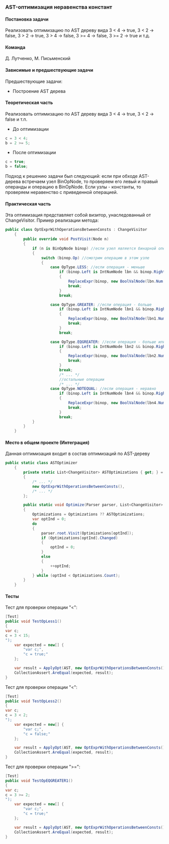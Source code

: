 
### AST-оптимизация неравенства констант
#### Постановка задачи
Реализовать оптимизацию по AST дереву вида 3 < 4 -> true, 3 < 2 -> false, 3 > 2 -> true, 3 > 4 -> false, 3 >= 4 -> false, 3 >= 2 -> true и т.д.


#### Команда
Д. Лутченко, М. Письменский

#### Зависимые и предшествующие задачи
Предшествующие задачи:
* Построение AST дерева


#### Теоретическая часть
Реализовать оптимизацию по AST дереву вида 3 < 4 -> true, 3 < 2 -> false и т.п.

- До оптимизации
```csharp
c = 3 < 4;
b = 2 >= 5;
```
- После оптимизации
```csharp
c = true;
b = false;
```
Подход к решению задачи был следующий: если при обходе AST-дерева встречаем узел BinOpNode, то проверяем его левый и правый операнды и операцию в BinOpNode. Если узлы - константы, то проверяем неравенство с приведенной операцией.

#### Практическая часть
Эта оптимизация представляет собой визитор, унаследованный от ChangeVisitor. Пример реализации метода:

```csharp
public class OptExprWithOperationsBetweenConsts : ChangeVisitor
    {
        public override void PostVisit(Node n)
        {
            if (n is BinOpNode binop) //если узел является бинарной операцией
            {
                switch (binop.Op) //смотрим операцию в этом узле
                {
                    case OpType.LESS: //если операция - меньше
                        if (binop.Left is IntNumNode lbn && binop.Right is IntNumNode rbn) //проверка констант
                        {
                            ReplaceExpr(binop, new BoolValNode(lbn.Num < rbn.Num));
                            break;
                        }
                        break;

                    case OpType.GREATER: //если операция - больше
                        if (binop.Left is IntNumNode lbn1 && binop.Right is IntNumNode rbn1)
                        {
                            ReplaceExpr(binop, new BoolValNode(lbn1.Num > rbn1.Num));
                            break;
                        }
                        break;

                    case OpType.EQGREATER: //если операция - больше или равно
                        if (binop.Left is IntNumNode lbn2 && binop.Right is IntNumNode rbn2)
                        {
                            ReplaceExpr(binop, new BoolValNode(lbn2.Num >= rbn2.Num));
                            break;
                        }
                        break;
                        /* ... */ 
                        //остальные операции
                        /* ... */ 
                    case OpType.NOTEQUAL: //если операция - неравно
                        if (binop.Left is IntNumNode lbn4 && binop.Right is IntNumNode rbn4)
                        {
                            ReplaceExpr(binop, new BoolValNode(lbn4.Num != rbn4.Num));
                            break;
                        }
                        break;
            }
        }
    }
```

#### Место в общем проекте (Интеграция)
Данная оптимизация входит в состав оптимизаций по AST-дереву
```csharp
public static class ASTOptimizer
	{
		private static List<ChangeVisitor> ASTOptimizations { get; } = new List<ChangeVisitor>
        {
        	/* ... */
            new OptExprWithOperationsBetweenConsts(),
            /* ... */
        };

        public static void Optimize(Parser parser, List<ChangeVisitor> Optimizations = null)
        {
            Optimizations = Optimizations ?? ASTOptimizations;
            var optInd = 0;
            do
            {
                parser.root.Visit(Optimizations[optInd]);
                if (Optimizations[optInd].Changed)
                {
                    optInd = 0;
                }
                else
                {
                    ++optInd;
                }
            } while (optInd < Optimizations.Count);
        }
    }
```

#### Тесты
Тест для проверки операции "<":
```csharp
[Test]
public void TestOpLess1()
{
var c;
c = 3 < 15;
");
    var expected = new[] {
        "var c;",
        "c = true;"
    };

    var result = ApplyOpt(AST, new OptExprWithOperationsBetweenConsts());
    CollectionAssert.AreEqual(expected, result);
}
```
Тест для проверки операции "<":
```csharp
[Test]
public void TestOpLess2()
{
var c;
c = 3 < 2;
");
    var expected = new[] {
        "var c;",
        "c = false;"
    };

    var result = ApplyOpt(AST, new OptExprWithOperationsBetweenConsts());
    CollectionAssert.AreEqual(expected, result);
}
```
Тест для проверки операции ">=":
```csharp
[Test]
public void TestOpEQGREATER1()
{
var c;
c = 3 >= 2;
");
    var expected = new[] {
        "var c;",
        "c = true;"
    };

    var result = ApplyOpt(AST, new OptExprWithOperationsBetweenConsts());
    CollectionAssert.AreEqual(expected, result);
}
```

